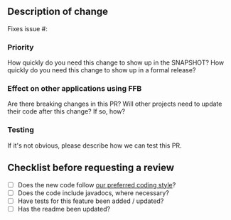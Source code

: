 ## Description of change

Fixes issue #:

### Priority

How quickly do you need this change to show up in the SNAPSHOT?
How quickly do you need this change to show up in a formal release?

### Effect on other applications using FFB

Are there breaking changes in this PR? Will other projects need to update their code after this
change? If so, how?

### Testing

If it's not obvious, please describe how we can test this PR.

## Checklist before requesting a review

- [ ] Does the new code follow [our preferred coding
  style](/intellij-settings/PlatformFlavoredGoogleStyle.xml)?
- [ ] Does the code include javadocs, where necessary?
- [ ] Have tests for this feature been added / updated?
- [ ] Has the readme been updated?
